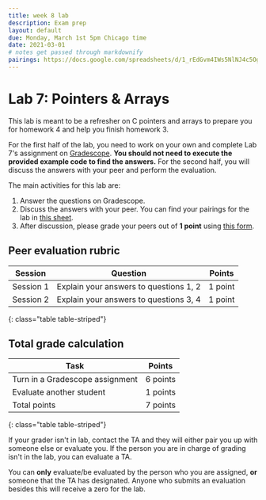```yaml
---
title: week 8 lab
description: Exam prep
layout: default
due: Monday, March 1st 5pm Chicago time
date: 2021-03-01
# notes get passed through markdownify
pairings: https://docs.google.com/spreadsheets/d/1_rEdGvm4IWs5NlNJ4c5Ogk9tZ2qC-z8AHjmK1OPwHgo 
---
```


# Lab 7: Pointers & Arrays 

This lab is meant to be a refresher on C pointers and arrays to prepare you for homework 4
and help you finish homework 3.  

For the first half of the lab, you need to work on your own and complete Lab 7's assignment on [Gradescope]({{site.gradescope}}).
**You should not need to execute the provided example code to find the answers.**
For the second half, you will discuss the answers with your peer and perform the evaluation.

The main activities for this lab are:
1. Answer the questions on Gradescope.
2. Discuss the answers with your peer. You can find your pairings for the lab in [this sheet]({{page.pairings}}).
3. After discussion, please grade your peers out of **1 point** using [this form]({{site.eval_link}}).

## Peer evaluation rubric

| Session | Question | Points |
|---|---|---|
| Session 1 | Explain your answers to questions 1, 2 | 1 point |
| Session 2 | Explain your answers to questions 3, 4 | 1 point |
{: class="table table-striped"}

## Total grade calculation

| Task | Points |
|---|---|
| Turn in a Gradescope assignment | 6 points |
| Evaluate another student | 1 points |
| Total points | 7 points |
{: class="table table-striped"}


If your grader isn't in lab, contact the TA and they
will either pair you up with someone else or evaluate you. If the person you are in charge of
grading isn't in the lab, you can evaluate a TA.

You can **only** evaluate/be evaluated by the person who you are assigned, **or** someone that the
TA has designated. Anyone who submits an evaluation besides this will receive a zero for the lab.
